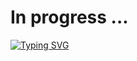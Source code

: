  # In progress ...

<a href="https://git.io/typing-svg"><img src="https://readme-typing-svg.demolab.com?font=&size=25&pause=1000&color=24EAE1&center=true&vCenter=true&width=435&lines=Hello+there!+;welcome+to+my+profile" alt="Typing SVG" /></a>

<!-- # 🌐 Socials:
Coursera and other profiles ... -->

<!-- 
<div style="display: inline_block"><br>
  <img align="center" alt="TensorFlow" height="30" width="40" src="assets\FullColorPrimary Icon.svg">
  <img align="center" alt="Rafa-Ts" height="30" width="40" src="https://raw.githubusercontent.com/devicons/devicon/master/icons/typescript/typescript-plain.svg">
  <img align="center" alt="Rafa-React" height="30" width="40" src="https://raw.githubusercontent.com/devicons/devicon/master/icons/react/react-original.svg">
  <img align="center" alt="Rafa-HTML" height="30" width="40" src="https://raw.githubusercontent.com/devicons/devicon/master/icons/html5/html5-original.svg">
  <img align="center" alt="Rafa-CSS" height="30" width="40" src="https://raw.githubusercontent.com/devicons/devicon/master/icons/css3/css3-original.svg">
  <img align="center" alt="Rafa-Python" height="30" width="40" src="https://raw.githubusercontent.com/devicons/devicon/master/icons/python/python-original.svg">
  <img align="center" alt="Rafa-Csharp" height="30" width="40" src="https://raw.githubusercontent.com/devicons/devicon/master/icons/csharp/csharp-original.svg">
</div>

<div align="center">

## My Skill Set  
<table><tr><td valign="top" width="33%">

### Stack  
<div align="center">
  <a href="https://github.com/ryo-ma/github-profile-trophy#gh-dark-mode-only"> 
    <img style="margin: 10px" src="https://profilinator.rishav.dev/skills-assets/react-original-wordmark.svg#gh-dark-mode-only" alt="React" height="50" />  
  </a>
<img style="margin: 10px" src="https://profilinator.rishav.dev/skills-assets/bootstrap-plain.svg" alt="Bootstrap" height="50" />  
</div>

<h3> <strong> Languages, Frameworks, and Tools </strong></h3>
<img src="https://skillicons.dev/icons?i=git,github,githubactions,nodejs,webpack,vite,html,css,sass,tailwind,js,ts,react,nextjs,redux,java,cpp,py,firebase,mongodb,mysql,postman,netlify,vercel,figma" alt="skills logos" />
<br> 
<h2></h2>
<h3> <strong> Actively Learning </strong></h3>
<img src="https://skillicons.dev/icons?i=django,tensorflow" alt="skills actively learning logos">
<br>
  
<h3 align="left"> 💻 Tech Stack:</h3> 

<code><img height="30" src="https://raw.githubusercontent.com/github/explore/80688e429a7d4ef2fca1e82350fe8e3517d3494d/topics/python/python.png" alt="python"></code>

<a href="https://azure.microsoft.com/en-in/" target="_blank" rel="noreferrer">
  <img src="https://www.vectorlogo.zone/logos/microsoft_azure/microsoft_azure-icon.svg" alt="azure" width="40" height="40"/>
</a>

</div>

<br/>

<div align="center">
  <a href="https://github.com/ryo-ma/github-profile-trophy#gh-light-mode-only">  <!-- Stats (Light) 
    <img src="https://github-profile-trophy.vercel.app/?username=iaminebriki&margin-w=2&no-bg=true&no-frame=true#gh-light-mode-only" />
  </a>
  <a href="https://github.com/ryo-ma/github-profile-trophy#gh-dark-mode-only">  <!-- Stats (Dark) 
    <img src="https://github-profile-trophy.vercel.app/?username=iaminebriki&theme=nord&margin-w=2&no-bg=true&no-frame=true#gh-dark-mode-only" />
  </a>
</div>

<br/>

<div align="center">
  <a href="https://github.com/anuraghazra/github-readme-stats#gh-light-mode-only">  <!-- Stats (Light) 
    <img src="https://github-readme-stats.vercel.app/api?username=iaminebriki&icon_color=00779A&bg_color=00000000&theme=swift&rank_icon=percentile&show_icons=true&ring_color=00779A#gh-light-mode-only" />
  </a>
  <a href="https://github.com/anuraghazra/github-readme-stats#gh-dark-mode-only">  <!-- Stats (Dark) 
    <img src="https://github-readme-stats.vercel.app/api?username=iaminebriki&icon_color=61dafb&bg_color=00000000&theme=apprentice&rank_icon=percentile&show_icons=true&ring_color=61dafb#gh-dark-mode-only" />
  </a>
  <a href="https://git.io/streak-stats#gh-light-mode-only">  <!-- streak stats (light) 
    <img src="https://streak-stats.demolab.com?user=iaminebriki&theme=swift&background=00000000&fire=00779A&currStreakNum=00779A&currStreakLabel=00779A#gh-light-mode-only" alt="GitHub Streak" />
  </a>
  <a href="https://git.io/streak-stats#gh-dark-mode-only">  <!-- streak stats (dark) 
    <img src="https://streak-stats.demolab.com?user=iaminebriki&theme=apprentice&background=00000000&fire=61DAFB&currStreakNum=61DAFB&currStreakLabel=61DAFB#gh-dark-mode-only" alt="GitHub Streak" />
  </a>
  
</div>

<div align="center">
  
  <a href="https://github.com/anuraghazra/github-readme-stats#gh-light-mode-only">  <!-- top langs (light) 
    <img src="https://github-readme-stats.vercel.app/api/top-langs/?username=iaminebriki&bg_color=00000000&hide_border=true&theme=swift&layout=compact&langs_count=10#gh-light-mode-only" />
  </a>
  <a href="https://github.com/anuraghazra/github-readme-stats#gh-dark-mode-only">  <!-- top langs (dark) 
    <img src="https://github-readme-stats.vercel.app/api/top-langs/?username=iaminebriki&bg_color=00000000&hide_border=true&theme=apprentice&layout=compact&langs_count=10#gh-dark-mode-only" />
  </a>
  <a href="https://github.com/anuraghazra/github-readme-stats#gh-light-mode-only">  <!-- wakatime (light) 
    <img src="https://github-readme-stats.vercel.app/api/wakatime?username=iaminebriki&bg_color=00000000&hide_border=true&theme=swift&layout=compact&langs_count=10#gh-light-mode-only" />
  </a>
  <a href="https://github.com/anuraghazra/github-readme-stats#gh-dark-mode-only">  <!-- wakatime (dark) 
    <img src="https://github-readme-stats.vercel.app/api/wakatime?username=iaminebriki&bg_color=00000000&hide_border=true&theme=apprentice&layout=compact&langs_count=10#gh-dark-mode-only" />
  </a>
  
</div>

<div align="center">
  
  <a href="https://github.com/anuraghazra/github-readme-stats#gh-light-mode-only">  <!-- pins (Light) 
    <img src="https://github-readme-stats.vercel.app/api/pin?username=iaminebriki&repo=Breast-Cancer-Classification-with-VGG16-and-SVM&icon_color=00779A&bg_color=00000000&theme=swift#gh-light-mode-only" />
  </a>
  <a href="https://github.com/anuraghazra/github-readme-stats#gh-dark-mode-only">  <!-- pins (Dark) 
    <img src="https://github-readme-stats.vercel.app/api/pin?username=iaminebriki&repo=Breast-Cancer-Classification-with-VGG16-and-SVM&icon_color=61dafb&bg_color=00000000&theme=apprentice#gh-dark-mode-only" />
  </a>
  
</div>

### ✍️ Random Dev Quote
![](https://quotes-github-readme.vercel.app/api?type=horizontal&theme=dark)

---

<div align="center">

<a href="https://visitcount.itsvg.in">
  <img src="https://visitcount.itsvg.in/api?id=iaminebriki&label=Profile%20Views&color=0&icon=3&pretty=false" />
</a>

  ## 💰 You can help me by Donating
  [![BuyMeACoffee](https://img.shields.io/badge/Buy%20Me%20a%20Coffee-ffdd00?style=for-the-badge&logo=buy-me-a-coffee&logoColor=black)](https://buymeacoffee.com/iaminebriki) 
  [![Ko-Fi](https://img.shields.io/badge/Ko--fi-F16061?style=for-the-badge&logo=ko-fi&logoColor=white)](https://ko-fi.com/iaminebriki) 

</div>

<!--
# ☕ About Me:
I'm curretly: <br>
🔭 Working on ML projects <br>
🌱 Learning Pytorch, JAX and Maths <br>
💼 Looking for new job opportunities as ML Engineer or Data Scientist <br>
👯 Open to collaborate on any projects related to AI/ML for Healthcare! <br>

<!--
- ⚡ Fun fact: ...
- 🤔 I’m looking for help with ...
- 💬 Ask me about ...  
- 📫 How to reach me: ...
-->

<!-- ## 🏆 GitHub Trophies
![](https://github-profile-trophy.vercel.app/?username=iaminebriki&theme=radical&no-frame=false&no-bg=true&margin-w=4) 

<p>
  <img src="https://github-readme-activity-graph.vercel.app/graph?username=iaminebriki&theme=react-dark&bg_color=20232a&hide_border=true" width="100%"/>
</p>

<hr>

<h2 align="center">👨‍💻 Repositories 👨‍💻</h2>
<br>
<a href="https://github.com/anuraghazra/github-readme-stats#gh-light-mode-only">  <!-- pins (Light) 
    <img src="https://github-readme-stats.vercel.app/api/pin?username=iaminebriki&repo=Breast-Cancer-Classification-with-VGG16-and-SVM&icon_color=00779A&bg_color=00000000&theme=swift#gh-light-mode-only" />
  </a>
  <a href="https://github.com/anuraghazra/github-readme-stats#gh-dark-mode-only">  <!-- pins (Dark) 
    <img src="https://github-readme-stats.vercel.app/api/pin?username=iaminebriki&repo=Breast-Cancer-Classification-with-VGG16-and-SVM&icon_color=61dafb&bg_color=00000000&theme=apprentice#gh-dark-mode-only" />
  </a>
<br>
<div width="100%" align="center">
  <a href="https://github.com/zumrudu-anka/Algorithms" title="Algorithms"><img height="115" src="https://github-readme-stats.vercel.app/api/pin/?username=zumrudu-anka&repo=Algorithms&theme=react&border_color=61dafb&border_radius=50&bg_color=00000000"></a><a href="https://github.com/zumrudu-anka/DataStructures" title="Data Structures"><img height="115" src="https://github-readme-stats.vercel.app/api/pin/?username=zumrudu-anka&repo=DataStructures&theme=react&border_color=61dafb&border_radius=50&bg_color=00000000"></a>
</div>
<br/><br/><br/><br/><br/><br/>
<div width="100%" align="center">
  <a href="https://github.com/zumrudu-anka/Turkce-Heceleme-CPP" title="Turkce-Heceleme-CPP"><img align="left" height="115" src="https://github-readme-stats.vercel.app/api/pin/?username=zumrudu-anka&repo=Turkce-Heceleme-CPP&theme=react&border_color=61dafb&border_radius=10&bg_color=00000000"></a><a href="https://github.com/zumrudu-anka/CopyMoveForgeryDetectionWithDCT" title="Copy&Move Forgery Detection With DCT"><img align="right" height="115" src="https://github-readme-stats.vercel.app/api/pin/?username=zumrudu-anka&repo=CopyMoveForgeryDetectionWithDCT&theme=react&border_color=61dafb&border_radius=10&bg_color=00000000"></a>
</div>
<br/><br/><br/><br/><br/><br/>

<h4 align="center">
  <a href="https://github.com/zumrudu-anka?tab=repositories" title="Show Repositories">🔎 Show More 🔍</a>
</h4>

-->
